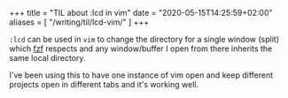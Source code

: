 +++
title = "TIL about :lcd in vim"
date = "2020-05-15T14:25:59+02:00"
aliases = [
  "/writing/til/lcd-vim/"
]
+++

`:lcd` can be used in `vim` to change the directory for a single window (split) which [fzf][] respects and any window/buffer I open from there inherits the same local directory.

I've been using this to have one instance of vim open and keep different projects open in different tabs and it's working well.

[fzf]: https://github.com/junegunn/fzf.vim
